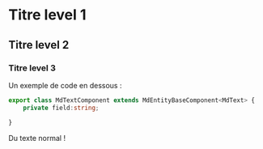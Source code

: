 # Titre level 1
## Titre level 2
### Titre level 3

Un exemple de code en dessous :
``` ts
export class MdTextComponent extends MdEntityBaseComponent<MdText> {
    private field:string;

}
```

Du texte normal !